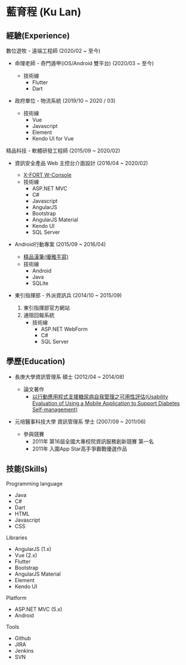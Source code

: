 # 

# 藍育程 (Ku Lan)

## 經驗(Experience)
數位遊牧 - 遠端工程師 (2020/02 ~ 至今)
* 命理老師 - 奇門遁甲(iOS/Android 雙平台) (2020/03 ~ 至今)
    - 技術線
        - Flutter
        - Dart

* 政府單位 - 物流系統 (2019/10 ~ 2020 / 03)
    - 技術線
        - Vue
        - Javascript
        - Element
        - Kendo UI for Vue

精品科技 - 軟體研發工程師 (2015/09 ~ 2020/02)
* 資訊安全產品 Web 主控台介面設計 (2016/04 ~ 2020/02)
    - [X-FORT W-Console](https://www.fineart-tech.com/index.php/ch/x-fort-profile)
    - 技術線
        - ASP.NET MVC
        - C#
        - Javascript
        - AngularJS
        - Bootstrap
        - AngularJS Material
        - Kendo UI
        - SQL Server

* Android行動專案 (2015/09 ~ 2016/04)
     - [精品漢筆(優雅手寫)](https://www.fineart-tech.com/index.php/ch/10-product/448-2015-07-31-06-48-43)
     - 技術線
        - Android
        - Java
        - SQLite

* 東引指揮部 - 外派資訊兵 (2014/10 ~ 2015/09)
    1. 東引指揮部官方網站
    2. 通阻回報系統
        - 技術線
            - ASP.NET WebForm
            - C#
            - SQL Server

##  學歷(Education)
* 長庚大學資訊管理系 碩士 (2012/04 ~ 2014/08)
     - 論文著作
        - [以行動應用程式支援糖尿病自我管理之可用性評估(Usability Evaluation of Using a Mobile Application to Support Diabetes Self-management)](https://ndltd.ncl.edu.tw/cgi-bin/gs32/gsweb.cgi/login?o=dnclcdr&s=id=%22102CGU05396035%22.&searchmode=basic)

* 元培醫事科技大學 資訊管理系 學士 (2007/09 ~ 2011/06)
    - 參與競賽
        - 2011年 第16屆全國大專校院資訊服務創新競賽 第一名
        - 2011年 入圍App Star高手爭霸戰優選作品

## 技能(Skills)

Programming language
* Java
* C#
* Dart
* HTML
* Javascript
* CSS

Libraries
* AngularJS (1.x)
* Vue (2.x)
* Flutter
* Bootstrap
* AngularJS Material
* Element
* Kendo UI

Platform
* ASP.NET MVC (5.x)
* Android

Tools
* Github
* JIRA
* Jenkins
* SVN

